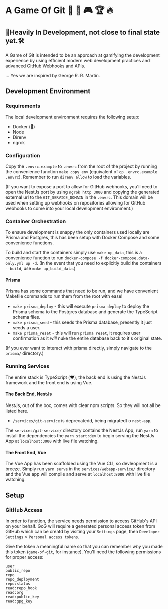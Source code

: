 # A Game Of Git 👑 🤔 🎮 🏆 🔥

## 🔨Heavily In Development, not close to final state yet.🛠️

A Game of Git is intended to be an approach at gamifying the development experience by using efficient modern web development practices and advanced GitHub Webhooks and APIs.

... Yes we are inspired by George R. R. Martin.

## Development Environment

### Requirements

The local development environment requires the following setup:

- Docker (🐳)
- Node
- Direnv
- ngrok

### Configuration

Copy the `.envrc.example` to `.envrc` from the root of the project by running the convenience function `make copy_env` (equivalent of `cp .envrc.example .envrc`). Remember to run `direnv allow` to load the variables.

(If you want to expose a port to allow for GitHub webhooks, you'll need to open the NestJs port by using `ngrok http 3000` and copying the generated external url to the `GIT_SERVICE_DOMAIN` in the `.envrc`. This domain will be used when setting up webhooks on repositories allowing for GitHub webhooks to come into your local development environment.)

### Container Orchestration

To ensure development is snappy the only containers used locally are Prisma and Postgres, this has been setup with Docker Compose and some convenience functions.

To build and start the containers simply use `make up_data`, this is a convenience function to run `docker-compose -f docker-compose.data-only.yml up -d`.
(In the event that you need to explicitly build the containers `--build`, use `make up_build_data`.)

#### Prisma

Prisma has some commands that need to be run, and we have convenient Makefile commands to run them from the root with ease!

- `make prisma_deploy` - this will execute `prisma deploy` to deploy the Prisma schema to the Postgres database and generate the TypeScript schema files.
- `make prisma_seed` - this seeds the Prisma database, presently it just seeds a user.
- `make prisma_reset` - this will run `prisma reset`, it requires user confirmation as it _will_ nuke the entire database back to it's original state.

(If you ever want to interact with prisma directly, simply navigate to the `prisma/` directory.)

### Running Services

The entire stack is TypeScript (❤️), the back end is using the NestJs framework and the front end is using Vue.

#### The Back End, NestJs

NestJs, out of the box, comes with clear npm scripts. So they will not all be listed here.

- `/services/git-service` is deprecatedd, being migratedt o `nest-app`.

The `services/git-service/` directory contains the NestJs App, run `yarn` to install the dependencies the `yarn start:dev` to begin serving the NestJs App at `localhost:3000` with live file watching.

#### The Front End, Vue

The Vue App has been scaffolded using the Vue CLI, so devleopment is a breeze. Simply run `yarn serve` in the `services/webapp-service/` directory and the Vue app will compile and serve at `localhost:8080` with live file watching.

## Setup

### GitHub Access

In order to function, the service needs permission to access GitHub's API on your behalf. GoG will require a generated personal access token from GitHub which can be creatd by visiting your `Settings` page, then `Developer Settings` > `Personal access tokens`.

Give the token a meaningful name so that you can remember _why_ you made this token (`game-of-git`, for instance). You'll need the following permissions for proper access:

```
user
public_repo
repo
repo_deployment
repo:status
read:repo_hook
read:org
read:public_key
read:gpg_key
```
